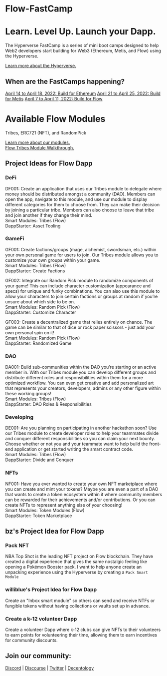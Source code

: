 # Flow-FastCamp

# Learn. Level Up. Launch your Dapp.

The Hyperverse FastCamp is a series of mini boot camps designed to help Web2 developers start building for Web3 (Ethereum, Metis, and Flow) using the Hyperverse.

[Learn more about the Hyperverse.](https://go.hyperverse.dev/fastcamp/)

## When are the FastCamps happening?

[April 14 to April 18, 2022: Build for Ethereum](https://q5xg9k10cux.typeform.com/to/oyXFQcoU?typeform-source=go.hyperverse.dev)
[April 21 to April 25, 2022: Build for Metis](https://q5xg9k10cux.typeform.com/to/tEjRsme1?typeform-source=go.hyperverse.dev)
[April 7 to April 11, 2022: Build for Flow](https://q5xg9k10cux.typeform.com/to/S7WXUU2Z?typeform-source=go.hyperverse.dev)

# Available Flow Modules

Tribes, ERC721 (NFT), and RandomPick

[Learn more about our modules.](https://docs.hyperverse.dev/basics/modules) <br>
[Flow Tribes Module Walkthrough.](https://www.youtube.com/watch?v=QuskcrR03Iw)

## Project Ideas for Flow Dapp

### DeFi

<p> DF001: Create an application that uses our Tribes module to delegate where money should be distributed amongst a community (DAO). Members can open the app, navigate to this module, and use our module to display different categories for them to choose from. They can make their decision by joining a particular tribe. Members can also choose to leave that tribe and join another if they change their mind. <br>
Smart Modules: Tribes (Flow) <br>
DappStarter: Asset Tooling </p>

### GameFi

<p> GF001: Create factions/groups (mage, alchemist, swordsman, etc.) within your own personal game for users to join. Our Tribes module allows you to customize your own groups within your game. <br>
Smart Modules: Tribes (Flow) <br>
DappStarter: Create Factions </p>

<p> GF002: Integrate our Random Pick module to randomize components of your game! This can include character customization (appearance and specs) for unique and funky combinations. You can also use this module to allow your characters to join certain factions or groups at random if you’re unsure about which side to be on. <br>
Smart Modules: Random Pick (Flow) <br>
DappStarter: Customize Character </p>

<p> GF003: Create a decentralized game that relies entirely on chance. The game can be similar to that of dice or rock paper scissors - just add your own personal spin on it! <br>
Smart Modules: Random Pick (Flow) <br>
DappStarter: Randomized Game </p>

### DAO

<p> DA001: Build sub-communities within the DAO you’re starting or an active member in. With our Tribes module you can develop different groups and distribute different roles and responsibilities within them for a more optimized workflow. You can even get creative and add personalized art that represents your creators, developers, admins or any other figure within these working groups! <br>
Smart Modules: Tribes (Flow) <br>
DappStarter: DAO Roles & Responsibilities </p>

### Developing

<p> DE001: Are you planning on participating in another hackathon soon? Use our Tribes module to create developer roles to help your teammates divide and conquer different responsibilities so you can claim your next bounty. Choose whether or not you and your teammate want to help build the front-end application or get started writing the smart contract code. <br>
Smart Modules: Tribes (Flow) <br>
DappStarter: Divide and Conquer </p>

### NFTs

<p> NF001: Have you ever wanted to create your own NFT marketplace where you can create and mint your tokens? Maybe you are even a part of a DAO that wants to create a token ecosystem within it where community members can be rewarded for their achievements and/or contributions. Or you can create NFTs to represent anything else of your choosing! <br>
Smart Modules: Token Modules (Flow) <br>
DappStarter: Token Marketplace </p>

## bz's Project Idea for Flow Dapp

### Pack NFT

NBA Top Shot is the leading NFT project on Flow blockchain. They have created a digital experience that gives the same nostalgic feeling like opening a Pokémon Booster pack. I want to help anyone create an unpacking experience using the Hyperverse by creating a `Pack Smart Module`

### williblue's Project Idea for Flow Dapp

Create an "Inbox smart module" so others can send and receive NTFs or fungible tokens without having collections or vaults set up in advance.

### Create a k-12 volunteer Dapp

Create a volunteer Dapp where k-12 clubs can give NFTs to their volunteers to earn points for volunteering their time, allowing them to earn incentives for community discounts. 

## Join our community:
[Discord](https://discord.com/invite/uqecGxg) | 
[Discourse](forum.decentology.com) | 
[Twitter](www.twitter.com/decentology) | 
[Decentology](www.decentology.com)

